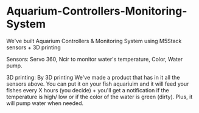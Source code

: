 # Aquarium-Controllers-Monitoring-System
We've built Aquarium Controllers &amp; Monitoring System using M5Stack sensors + 3D printing 


Sensors: 
  Servo 360, 
  Ncir to monitor water's temperature, 
  Color, 
  Water pump.
  
 3D printing:
 By 3D printing We've made a product that has in it all the sensors above. You can put it on your fish aquariuim and it will feed your fishes every X hours (you decide) + you'll get a notification if the temperature is high/ low or if the color of the water is green (dirty). Plus, it will pump water when needed.

